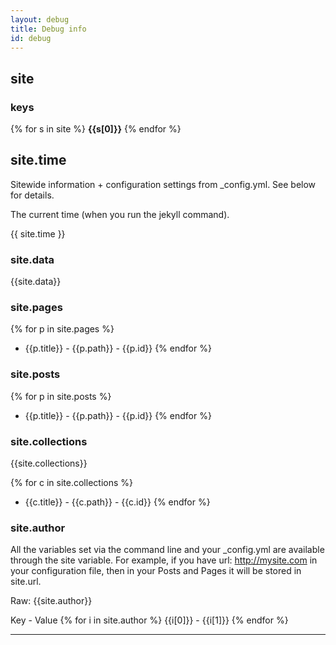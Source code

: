 ```yaml
---
layout: debug
title: Debug info
id: debug
---
```


## site

### keys
{% for s in site %}
__{{s[0]}}__
{% endfor %}

## site.time

Sitewide information + configuration settings from  _config.yml. See below for details.

The current time (when you run the jekyll command).

{{ site.time }}

### site.data

{{site.data}}

### site.pages

{% for p in site.pages %}
* {{p.title}}   -   {{p.path}}   -   {{p.id}}
{% endfor %}


### site.posts

{% for p in site.posts %}
* {{p.title}}   -   {{p.path}}   -   {{p.id}}
{% endfor %}

### site.collections

{{site.collections}}

{% for c in site.collections %}
* {{c.title}}   -   {{c.path}}   -   {{c.id}}
{% endfor %}

### site.author

All the variables set via the command line and your _config.yml are available through the site variable. For example, if you have url: http://mysite.com in your configuration file, then in your Posts and Pages it will be stored in site.url.

Raw:
{{site.author}}

Key - Value
{% for i in site.author %}
{{i[0]}} - {{i[1]}} 
{% endfor %}



---
